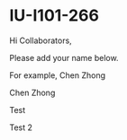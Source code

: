 # IU-I101-266

Hi Collaborators,

Please add your name below. 

For example, Chen Zhong

Chen Zhong

Test

Test 2 
